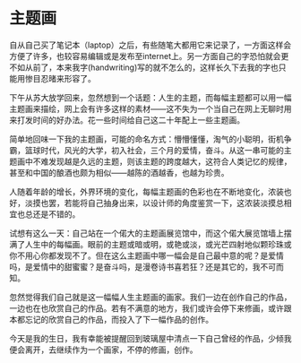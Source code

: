 主题画
=====

自从自己买了笔记本（laptop）之后，有些随笔大都用它来记录了，一方面这样会方便了许多，也较容易编辑或是发布至internet上。另一方面自己的字恐怕就会更不如从前了，本来我字(handwriting)写的就不怎么的，这样长久下去我的字也只能用惨目忍暏来形容了。

下午从苏大放学回来，忽然想到一个话题：人生的主题，而每幅主题都可以用一幅主题画来描绘，网上会有许多这样的素材——这不失为一个当自己在网上无聊时用来打发时间的好办法。花一些时间给自己这二十年配上一些主题画。

简单地回味一下我的主题画，可能的命名方式：懵懵懂懂，淘气的小聪明，街机争霸，篮球时代，风光的大学，初入社会，三个月的爱情，奋斗。从这一串可能的主题画中不难发现越是久远的主题，则该主题的跨度越大，这符合人类记忆的规律，甚至和中国的酿酒也颇为相似——越陈的酒越香，也越为珍贵。

人随着年龄的增长，外界环境的变化，每幅主题画的色彩也在不断地变化，浓装也好，淡摸也罢，若能将自己抽身出来，以设计师的角度鉴赏一下，这浓装淡摸总相宜也总还是不错的。

试想有这么一天：自己站在一个偌大的主题画展览馆中，而这个偌大展览馆墙上摆满了人生中的每幅画。眼前的主题或暗或明，或艳或淡，或光芒四射地似颗珍珠或你不用心你都发现不了。但在这么主题画中哪一幅会是自己最中意的呢？是爱情吗，是爱情中的甜蜜蜜？是奋斗吗，是漫卷诗书喜若狂？还是其它的，我不可而知。

忽然觉得我们自己就是这一幅幅人生主题画的画家。我们一边在创作自己的作品，一边也在也欣赏自己的作品。若有不满意的地方，我们或许会停下来修画，或许跟本都忘记的欣赏自己的作品，而投入了下一幅作品的创作。

今天是我的生日，我有幸能被提醒回到玻璃屋中清点一下自己曾经的作品，少倾我便会离开，去继续作为一个画家，不停的修画，创作。
